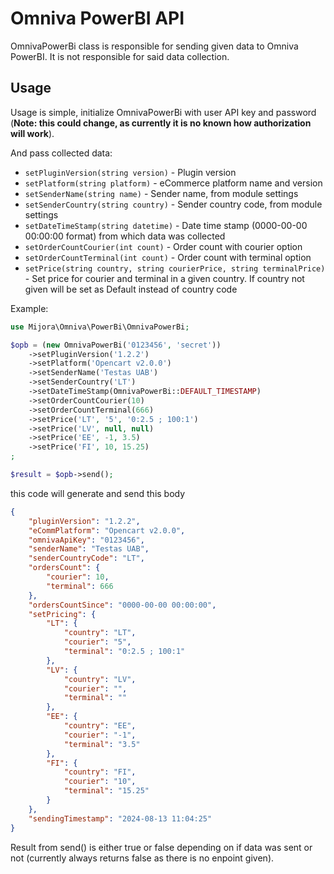 # Omniva PowerBI API

OmnivaPowerBi class is responsible for sending given data to Omniva PowerBI. It is not responsible for said data collection. 

## Usage

Usage is simple, initialize OmnivaPowerBi with user API key and password (**Note: this could change, as currently it is no known how authorization will work**).

And pass collected data:
- `setPluginVersion(string version)` - Plugin version
- `setPlatform(string platform)` - eCommerce platform name and version
- `setSenderName(string name)` - Sender name, from module settings
- `setSenderCountry(string country)` - Sender country code, from module settings
- `setDateTimeStamp(string datetime)` - Date time stamp (0000-00-00 00:00:00 format) from which data was collected
- `setOrderCountCourier(int count)` - Order count with courier option
- `setOrderCountTerminal(int count)` - Order count with terminal option
- `setPrice(string country, string courierPrice, string terminalPrice)` - Set price for courier and terminal in a given country. If country not given will be set as Default instead of country code

Example:
```php
use Mijora\Omniva\PowerBi\OmnivaPowerBi;

$opb = (new OmnivaPowerBi('0123456', 'secret'))
    ->setPluginVersion('1.2.2')
    ->setPlatform('Opencart v2.0.0')
    ->setSenderName('Testas UAB')
    ->setSenderCountry('LT')
    ->setDateTimeStamp(OmnivaPowerBi::DEFAULT_TIMESTAMP)
    ->setOrderCountCourier(10)
    ->setOrderCountTerminal(666)
    ->setPrice('LT', '5', '0:2.5 ; 100:1')
    ->setPrice('LV', null, null)
    ->setPrice('EE', -1, 3.5)
    ->setPrice('FI', 10, 15.25)
;

$result = $opb->send();

```

this code will generate and send this body
```json
{
    "pluginVersion": "1.2.2",
    "eCommPlatform": "Opencart v2.0.0",
    "omnivaApiKey": "0123456",
    "senderName": "Testas UAB",
    "senderCountryCode": "LT",
    "ordersCount": {
        "courier": 10,
        "terminal": 666
    },
    "ordersCountSince": "0000-00-00 00:00:00",
    "setPricing": {
        "LT": {
            "country": "LT",
            "courier": "5",
            "terminal": "0:2.5 ; 100:1"
        },
        "LV": {
            "country": "LV",
            "courier": "",
            "terminal": ""
        },
        "EE": {
            "country": "EE",
            "courier": "-1",
            "terminal": "3.5"
        },
        "FI": {
            "country": "FI",
            "courier": "10",
            "terminal": "15.25"
        }
    },
    "sendingTimestamp": "2024-08-13 11:04:25"
}
```

Result from send() is either true or false depending on if data was sent or not (currently always returns false as there is no enpoint given).